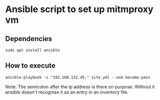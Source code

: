 # Ansible script to set up mitmproxy vm

## Dependencies
```
sudo apt install ansible
```
## How to execute
```
ansible-playbook -i "192.168.122.45," site.yml --ask-become-pass
```

Note: The semicolon after the ip address is there on purpose.
Without it ansible doesn't recognize it as an entry in an inventory file.


